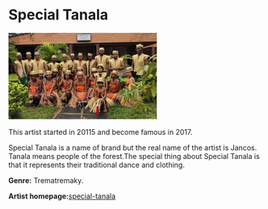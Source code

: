 # Special Tanala

![A group of special-tanala](special-tanala.jpg)


This artist started in 20115 and become famous in 2017.

Special Tanala is a name of brand but the real name of the artist is Jancos. Tanala means people of the forest.The special thing about Special Tanala is that it represents their traditional dance and clothing.


**Genre:** Trematremaky.


**Artist homepage:**[special-tanala](https://www.special-tanala.google.com)

